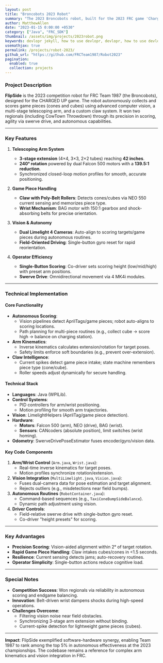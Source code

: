 ```yaml
---
layout: post
title: "Broncobots 2023 Robot"
summary: "The 2023 Broncobots robot, built for the 2023 FRC game 'Charged Up'."
author: MatthewAllen
date: "2023-01-15 0:00:00 +0530"
category: ["Java", "FRC_SDK"]
thumbnail: /assets/img/projects/2023robot.png
keywords: devlopr jekyll, how to use devlopr, devlopr, how to use devlopr-jekyll, devlopr-jekyll tutorial,best jekyll themes, multi languages and tags
usemathjax: true
permalink: /projects/robot-2023/
github_url: "https://github.com/FRCTeam1987/Robot2023"
pagination:
  enabled: true
  collection: projects
---
```


### **Project Description**

**FlipSide** is the 2023 competition robot for FRC Team 1987 (the Broncobots), designed for the CHARGED UP game. The robot autonomously collects and scores game pieces (cones and cubes) using advanced computer vision, a multi-stage telescoping arm, and a custom claw system. It won two regionals (including CowTown Throwdown) through its precision in scoring, agility via swerve drive, and autonomous capabilities.

---

### **Key Features**

1. **Telescoping Arm System**
   - **3-stage extension** (4×4, 3×3, 2×2 tubes) reaching **42 inches**.
   - **240° rotation** powered by dual Falcon 500 motors with a **139.5:1 reduction**.
   - Synchronized closed-loop motion profiles for smooth, accurate positioning.

2. **Game Piece Handling**
   - **Claw with Poly-Belt Rollers**: Detects cones/cubes via NEO 550 current sensing and memorizes piece type.
   - **Wrist Mechanism**: BAG motor with 150:1 gearbox and shock-absorbing belts for precise orientation.

3. **Vision & Autonomy**
   - **Dual Limelight 4 Cameras**: Auto-align to scoring targets/game pieces during autonomous routines.
   - **Field-Oriented Driving**: Single-button gyro reset for rapid reorientation.

4. **Operator Efficiency**
   - **Single-Button Scoring**: Co-driver sets scoring height (low/mid/high) with preset arm positions.
   - **Swerve Drive**: Omnidirectional movement via 4 MK4i modules.

---

### **Technical Implementation**

#### **Core Functionality**

- **Autonomous Scoring**:
  - Vision pipelines detect AprilTags/game pieces; robot auto-aligns to scoring locations.
  - Path planning for multi-piece routines (e.g., collect cube → score high → balance on charging station).
- **Arm Kinematics**:
  - Inverse kinematics calculates extension/rotation for target poses.
  - Safety limits enforce soft boundaries (e.g., prevent over-extension).
- **Claw Intelligence**:
  - Current spikes detect game piece intake; state machine remembers piece type (cone/cube).
  - Roller speeds adjust dynamically for secure handling.

#### **Technical Stack**

- **Languages**: Java (WPILib).
- **Control Systems**:
  - PID controllers for arm/wrist positioning.
  - Motion profiling for smooth arm trajectories.
- **Vision**: LimelightHelpers (AprilTag/game piece detection).
- **Hardware**:
  - **Motors**: Falcon 500 (arm), NEO (drive), BAG (wrist).
  - **Sensors**: CANcoders (absolute position), limit switches (wrist homing).
- **Odometry**: SwerveDrivePoseEstimator fuses encoder/gyro/vision data.

#### **Key Code Components**

1. **Arm/Wrist Control** (`Arm.java`, `Wrist.java`):
   - Real-time inverse kinematics for target poses.
   - Motion profiles synchronize rotation/extension.
2. **Vision Integration** (`MultiLimelight.java`, `Vision.java`):
   - Fuses dual-camera data for pose estimation and target alignment.
   - Rejects outliers (e.g., misdetections near field bumps).
3. **Autonomous Routines** (`RobotContainer.java`):
   - Command-based sequences (e.g., `TaxiConeBumpSideBalance`).
   - Dynamic path adjustment using vision.
4. **Driver Controls**:
   - Field-relative swerve drive with single-button gyro reset.
   - Co-driver "height presets" for scoring.

---

### **Key Advantages**

- **Precision Scoring**: Vision-aided alignment within 2° of target rotation.
- **Rapid Game Piece Handling**: Claw intakes cubes/cones in <1.5 seconds.
- **Resilience**: Current sensing detects jams; auto-recovery routines.
- **Operator Simplicity**: Single-button actions reduce cognitive load.

---

### **Special Notes**

- **Competition Success**: Won regionals via reliability in autonomous scoring and endgame balancing.
- **Innovation**: Belt-driven wrist dampens shocks during high-speed operations.
- **Challenges Overcome**:
  - Filtering vision noise near field obstacles.
  - Synchronizing 3-stage arm extension without binding.
  - Current-spike detection for lightweight game pieces (cubes).

---

**Impact**: FlipSide exemplified software-hardware synergy, enabling Team 1987 to rank among the top 5% in autonomous effectiveness at the 2023 championships. The codebase remains a reference for complex arm kinematics and vision integration in FRC.
